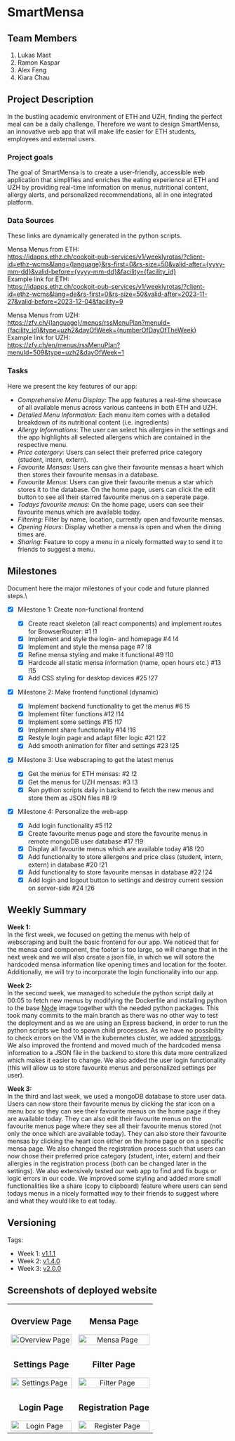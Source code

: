 # SmartMensa

## Team Members

1. Lukas Mast
2. Ramon Kaspar
3. Alex Feng
4. Kiara Chau

## Project Description

In the bustling academic environment of ETH and UZH, finding the perfect meal can be a daily challenge. Therefore we want to design SmartMensa, an innovative web app that will make life easier for ETH students, employees and external users.

### Project goals

The goal of SmartMensa is to create a user-friendly, accessible web application that simplifies and enriches the eating experience at ETH and UZH by providing real-time information on menus, nutritional content, allergy alerts, and personalized recommendations, all in one integrated platform.

### Data Sources

These links are dynamically generated in the python scripts.

Mensa Menus from ETH: \
https://idapps.ethz.ch/cookpit-pub-services/v1/weeklyrotas/?client-id=ethz-wcms&lang={language}&rs-first=0&rs-size=50&valid-after={yyyy-mm-dd}&valid-before={yyyy-mm-dd}&facility={facility_id} \
Example link for ETH: \
https://idapps.ethz.ch/cookpit-pub-services/v1/weeklyrotas/?client-id=ethz-wcms&lang=de&rs-first=0&rs-size=50&valid-after=2023-11-27&valid-before=2023-12-04&facility=9

Mensa Menus from UZH: \
https://zfv.ch/{language}/menus/rssMenuPlan?menuId={facility_id}&type=uzh2&dayOfWeek={numberOfDayOfTheWeek} \
Example link for UZH: \
https://zfv.ch/en/menus/rssMenuPlan?menuId=509&type=uzh2&dayOfWeek=1

### Tasks

Here we present the key features of our app:

- _Comprehensive Menu Display:_ The app features a real-time showcase of all available menus across various canteens in both ETH and UZH.
- _Detailed Menu Information:_ Each menu item comes with a detailed breakdown of its nutritional content (i.e. ingredients)
- _Allergy Informations_: The user can select his allergies in the settings and the app highlights all selected allergens which are contained in the respective menu.
- _Price catergory_: Users can select their preferred price category (student, intern, extern).
- _Favourite Mensas_: Users can give their favourite mensas a heart which then stores their favourite mensas in a database.
- _Favourite Menus_: Users can give their favourite menus a star which stores it to the database. On the home page, users can click the edit button to see all their starred favourite menus on a seperate page.
- _Todays favourite menus_: On the home page, users can see their favourite menus which are available today.
- _Filtering_: Filter by name, location, currently open and favourite mensas.
- _Opening Hours_: Display whether a mensa is open and when the dining times are.
- _Sharing_: Feature to copy a menu in a nicely formatted way to send it to friends to suggest a menu.

## Milestones

Document here the major milestones of your code and future planned steps.\

- [x] Milestone 1: Create non-functional frontend

  - [x] Create react skeleton (all react components) and implement routes for BrowserRouter: #1 !1
  - [x] Implement and style the login- and homepage #4 !4
  - [x] Implement and style the mensa page #7 !8
  - [x] Refine mensa styling and make it functional #9 !10
  - [x] Hardcode all static mensa information (name, open hours etc.) #13 !15
  - [x] Add CSS styling for desktop devices #25 !27

- [x] Milestone 2: Make frontend functional (dynamic)

  - [x] Implement backend functionality to get the menus #6 !5
  - [x] Implement filter functions #12 !14
  - [x] Implement some settings #15 !17
  - [x] Implement share functionality #14 !16
  - [x] Restyle login page and adapt filter logic #21 !22
  - [x] Add smooth animation for filter and settings #23 !25

- [x] Milestone 3: Use webscraping to get the latest menus

  - [x] Get the menus for ETH mensas: #2 !2
  - [x] Get the menus for UZH mensas: #3 !3
  - [x] Run python scripts daily in backend to fetch the new menus and store them as JSON files #8 !9

- [x] Milestone 4: Personalize the web-app
  - [x] Add login functionality #5 !12
  - [x] Create favourite menus page and store the favourite menus in remote mongoDB user database #17 !19
  - [x] Display all favourite menus which are available today #18 !20
  - [x] Add functionality to store allergens and price class (student, intern, extern) in database #20 !21
  - [x] Add functionality to store favourite mensas in database #22 !24
  - [x] Add login and logout button to settings and destroy current session on server-side #24 !26

## Weekly Summary

**Week 1:**\
In the first week, we focused on getting the menus with help of webscraping and built the basic frontend for our app. We noticed that for the mensa card component, the footer is too large, so will change that in the next week and we will also create a json file, in which we will sotore the hardcoded mensa information like opening times and location for the footer. Additionally, we will try to incorporate the login functionality into our app.

**Week 2:**\
In the second week, we managed to schedule the python script daily at 00:05 to fetch new menus by modifying the Dockerfile and installing python to the base [Node](https://hub.docker.com/_/node/) image together with the needed python packages. This took many commits to the main branch as there was no other way to test the deployment and as we are using an Express backend, in order to run the python scripts we had to spawn child processes. As we have no possibility to check errors on the VM in the kubernetes cluster, we added [serverlogs](http://lumast-project-express.course-fwe-2023.isginf.ch/serverlogs). We also improved the frontend and moved much of the hardcoded mensa information to a JSON file in the backend to store this data more centralized which makes it easier to change. We also added the user login functionality (this will allow us to store favourite menus and personalized settings per user).

**Week 3:**\
In the third and last week, we used a mongoDB database to store user data. Users can now store their favourite menus by clicking the star icon on a menu box so they can see their favourite menus on the home page if they are available today. They can also edit their favourite menus on the favourite menus page where they see all their favourite menus stored (not only the once which are available today). They can also store their favourite mensas by clicking the heart icon either on the home page or on a specific mensa page. We also changed the registration process such that users can now chose their preferred price category (student, inter, extern) and their allergies in the registration process (both can be changed later in the settings). We also extensively tested our web app to find and fix bugs or logic errors in our code. We improved some styling and added more small functionalities like a share (copy to clipboard) feature where users can send todays menus in a nicely formatted way to their friends to suggest where and what they would like to eat today.

## Versioning

Tags:

- Week 1: [v1.1.1](https://gitlab.inf.ethz.ch/course-fwe2023/students/project/express/lumast_project_express/-/tags/v1.1.1)
- Week 2: [v1.4.0](https://gitlab.inf.ethz.ch/course-fwe2023/students/project/express/lumast_project_express/-/tags/v1.4.0)
- Week 3: [v2.0.0](https://gitlab.inf.ethz.ch/course-fwe2023/students/project/express/lumast_project_express/-/tags/v2.0.0)

## Screenshots of deployed website

<table>
  <tr>
    <td align="center">
      <h3>Overview Page</h3>
      <img src="images/overview-page.png" alt="Overview Page" style="width: 100%;">
    </td>
    <td align="center">
      <h3>Mensa Page</h3>
      <img src="images/mensa-page.png" alt="Mensa Page" style="width: 100%;">
    </td>
  </tr>
  <tr>
    <td align="center">
      <h3>Settings Page</h3>
      <img src="images/settings-page.png" alt="Settings Page" style="width: 100%;">
    </td>
    <td align="center">
      <h3>Filter Page</h3>
      <img src="images/filter-page.png" alt="Filter Page" style="width: 100%;">
    </td>
  </tr>
  <tr>
    <td align="center">
      <h3>Login Page</h3>
      <img src="images/login-page.png" alt="Login Page" style="width: 100%;">
    </td>
    <td align="center">
      <h3>Registration Page</h3>
      <img src="images/register-page.png" alt="Register Page" style="width: 100%;">
    </td>
  </tr>
</table>

